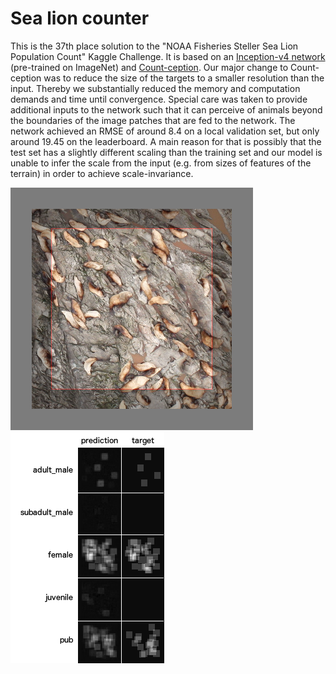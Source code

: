 # Sea lion counter

This is the 37th place solution to the "NOAA Fisheries Steller Sea Lion Population Count" Kaggle Challenge. It is based on an [Inception-v4 network](https://arxiv.org/abs/1602.07261) (pre-trained on ImageNet) and [Count-ception](https://arxiv.org/abs/1703.08710). Our major change to Count-ception was to reduce the size of the targets to a smaller resolution than the input. Thereby we substantially reduced the memory and computation demands and time until convergence. Special care was taken to provide additional inputs to the network such that it can perceive of animals beyond the boundaries of the image patches that are fed to the network. The network achieved an RMSE of around 8.4 on a local validation set, but only around 19.45 on the leaderboard. A main reason for that is possibly that the test set has a slightly different scaling than the training set and our model is unable to infer the scale from the input (e.g. from sizes of features of the terrain) in order to achieve scale-invariance.

![Example input](example_input.png) ![Example output](example_output.png)

